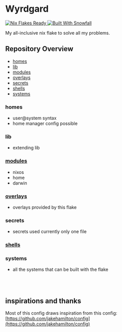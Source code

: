 # Wyrdgard 

<a href="https://nixos.wiki/wiki/Flakes" target="_blank">
	<img alt="Nix Flakes Ready" src="https://img.shields.io/static/v1?logo=nixos&logoColor=d8dee9&label=Nix%20Flakes&labelColor=5e81ac&message=Ready&color=d8dee9&style=for-the-badge">
</a>
<a href="https://github.com/snowfallorg/lib" target="_blank">
	<img alt="Built With Snowfall" src="https://img.shields.io/static/v1?logoColor=d8dee9&label=Built%20With&labelColor=5e81ac&message=Snowfall&color=d8dee9&style=for-the-badge">
</a>

My all-inclusive nix flake to solve all my problems.

## Repository Overview

- [homes](#homes)
- [lib](#lib)
- [modules](#modules)
- [overlays](#overlays)
- [secrets](#secrets)
- [shells](#shells)
- [systems](#systems)


### homes

- user@system syntax
- home manager config possible

### lib

- extending lib

### [modules](./modules/README.md)

- nixos
- home
- darwin

### [overlays](./overlays/README.md)

- overlays provided by this flake

### secrets

- secrets used currently only one file
### [shells](./shells/README.md)


### systems

- all the systems that can be built with the flake


<br>
<br>

## inspirations and thanks

Most of this config draws inspiration from this config:
[https://github.com/jakehamilton/config](https://github.com/jakehamilton/config)


